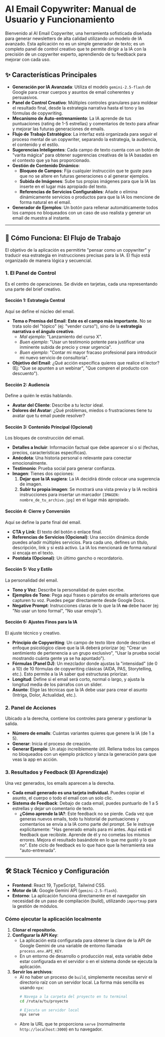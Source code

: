 # AI Email Copywriter: Manual de Usuario y Funcionamiento

Bienvenido al AI Email Copywriter, una herramienta sofisticada diseñada para generar newsletters de alta calidad utilizando un modelo de IA avanzado. Esta aplicación no es un simple generador de texto; es un completo panel de control creativo que te permite dirigir a la IA con la precisión de un copywriter experto, aprendiendo de tu feedback para mejorar con cada uso.

## ✨ Características Principales

- **Generación por IA Avanzada**: Utiliza el modelo `gemini-2.5-flash` de Google para crear cuerpos y asuntos de email coherentes y persuasivos.
- **Panel de Control Creativo**: Múltiples controles granulares para moldear el resultado final, desde la estrategia narrativa hasta el tono y las fórmulas de copywriting.
- **Mecanismo de Auto-entrenamiento**: La IA aprende de tus puntuaciones (rating de 1-5 estrellas) y comentarios de texto para afinar y mejorar las futuras generaciones de emails.
- **Flujo de Trabajo Estratégico**: La interfaz está organizada para seguir el proceso mental de un copywriter, separando la estrategia, la audiencia, el contenido y el estilo.
- **Sugerencias Inteligentes**: Cada campo de texto cuenta con un botón de "varita mágica" para obtener sugerencias creativas de la IA basadas en el contexto que ya has proporcionado.
- **Gestión de Contenido Dinámico**:
    - **Bloqueo de Campos**: Fija cualquier instrucción que te guste para que no se altere en futuras generaciones o al generar ejemplos.
    - **Subida de Imágenes**: Sube tus propias imágenes para que la IA las inserte en el lugar más apropiado del texto.
    - **Referencias de Servicios Configurables**: Añade o elimina dinámicamente servicios o productos para que la IA los mencione de forma natural en el email.
- **Generador de Ejemplos**: Un botón para rellenar automáticamente todos los campos no bloqueados con un caso de uso realista y generar un email de muestra al instante.

---

## 🚀 Cómo Funciona: El Flujo de Trabajo

El objetivo de la aplicación es permitirte "pensar como un copywriter" y traducir esa estrategia en instrucciones precisas para la IA. El flujo está organizado de manera lógica y secuencial.

### 1. El Panel de Control

Es el centro de operaciones. Se divide en tarjetas, cada una representando una parte del brief creativo.

#### Sección 1: Estrategia Central
Aquí se define el núcleo del email.

- **Tema o Premisa del Email**: **Este es el campo más importante.** No se trata solo del "tópico" (ej: "vender curso"), sino de la **estrategia narrativa o el ángulo creativo**.
  - *Mal ejemplo*: "Lanzamiento del curso X".
  - *Buen ejemplo*: "Usar un testimonio potente para justificar una inminente subida de precio y crear urgencia".
  - *Buen ejemplo*: "Contar mi mayor fracaso profesional para introducir mi nuevo servicio de consultoría".
- **Objetivo del Email**: ¿Qué acción específica quieres que realice el lector? (Ej: "Que se apunten a un webinar", "Que compren el producto con descuento").

#### Sección 2: Audiencia
Define a quién le estás hablando.

- **Avatar del Cliente**: Describe a tu lector ideal.
- **Dolores del Avatar**: ¿Qué problemas, miedos o frustraciones tiene tu avatar que tu email puede resolver?

#### Sección 3: Contenido Principal (Opcional)
Los bloques de construcción del email.

- **Detalles a Incluir**: Información factual que debe aparecer sí o sí (fechas, precios, características específicas).
- **Anécdota**: Una historia personal o relevante para conectar emocionalmente.
- **Testimonio**: Prueba social para generar confianza.
- **Imagen**: Tienes dos opciones:
    1.  **Dejar que la IA sugiera**: La IA decidirá dónde colocar una sugerencia de imagen.
    2.  **Subir tu propia imagen**: Se mostrará una vista previa y la IA recibirá instrucciones para insertar un marcador `[IMAGEN: nombre_de_tu_archivo.jpg]` en el lugar más apropiado.

#### Sección 4: Cierre y Conversión
Aquí se define la parte final del email.

- **CTA y Link**: El texto del botón o enlace final.
- **Referencias de Servicios (Opcional)**: Una sección dinámica donde puedes añadir múltiples servicios. Para cada uno, defines un título, descripción, link y si está activo. La IA los mencionará de forma natural si encaja en el texto.
- **Postdata (Opcional)**: Un último gancho o recordatorio.

#### Sección 5: Voz y Estilo
La personalidad del email.

- **Tono y Voz**: Describe la personalidad de quien escribe.
- **Ejemplos de Tono**: Pega aquí frases o párrafos de emails anteriores que capturen tu voz. Puedes pegar directamente desde Google Docs.
- **Negative Prompt**: Instrucciones claras de lo que la IA **no** debe hacer (ej: "No usar un tono formal", "No usar emojis").

#### Sección 6: Ajustes Finos para la IA
El ajuste técnico y creativo.

- **Principio de Copywriting**: Un campo de texto libre donde describes el enfoque psicológico clave que la IA deberá priorizar (ej: "Crear un sentimiento de pertenencia a un grupo exclusivo", "Usar la prueba social mostrando cuánta gente ya se ha apuntado").
- **Fórmulas (Panel DJ)**: Un mezclador donde ajustas la "intensidad" (de 0 a 10) de 10 fórmulas de copywriting clásicas (AIDA, PAS, Storytelling, etc.). Esto permite a la IA saber qué estructuras priorizar.
- **Longitud**: Define si el email será corto, normal o largo, y ajusta la longitud media de los párrafos con un slider.
- **Asunto**: Elige las técnicas que la IA debe usar para crear el asunto (Intriga, Dolor, Actualidad, etc.).

### 2. Panel de Acciones

Ubicado a la derecha, contiene los controles para generar y gestionar la salida.

- **Número de emails**: Cuántas variantes quieres que genere la IA (de 1 a 5).
- **Generar**: Inicia el proceso de creación.
- **Generar Ejemplo**: Un atajo increíblemente útil. Rellena todos los campos no bloqueados con un ejemplo práctico y lanza la generación para que veas la app en acción.

### 3. Resultados y Feedback (El Aprendizaje)

Una vez generados, los emails aparecen a la derecha.

- **Cada email generado es una tarjeta individual.** Puedes copiar el asunto, el cuerpo o todo el email con un solo clic.
- **Sistema de Feedback**: Debajo de cada email, puedes puntuarlo de 1 a 5 estrellas y dejar un comentario de texto.
  - **¿Cómo aprende la IA?**: Este feedback no se pierde. Cada vez que generas nuevos emails, todo tu historial de puntuaciones y comentarios se envía a la IA como parte del prompt. Se le instruye explícitamente: "Has generado emails para mí antes. Aquí está el feedback que recibiste. Aprende de él y no cometas los mismos errores. Mejora el resultado basándote en lo que me gustó y lo que no". Este ciclo de feedback es lo que hace que la herramienta sea "auto-entrenada".

---

## 🛠️ Stack Técnico y Configuración

- **Frontend**: React 19, TypeScript, Tailwind CSS.
- **Motor de IA**: Google Gemini API (`gemini-2.5-flash`).
- **Entorno**: La aplicación funciona directamente en el navegador sin necesidad de un paso de compilación (build), utilizando `importmap` para la gestión de módulos.

### Cómo ejecutar la aplicación localmente

1.  **Clonar el repositorio.**
2.  **Configurar la API Key**:
    - La aplicación está configurada para obtener la clave de la API de Google Gemini de una variable de entorno llamada `process.env.API_KEY`.
    - En un entorno de desarrollo o producción real, esta variable debe estar configurada en el servidor o en el sistema donde se ejecuta la aplicación.
3.  **Servir los archivos**:
    - Al no haber un proceso de `build`, simplemente necesitas servir el directorio raíz con un servidor local. La forma más sencilla es usando `npx`:
      ```bash
      # Navega a la carpeta del proyecto en tu terminal
      cd /ruta/a/tu/proyecto

      # Ejecuta un servidor local
      npx serve
      ```
    - Abre la URL que te proporciona `serve` (normalmente `http://localhost:3000`) en tu navegador.

